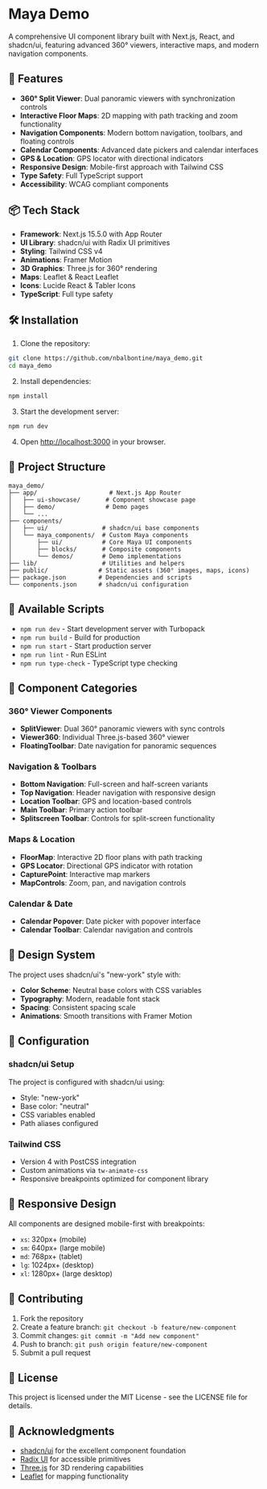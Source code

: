 # Maya Demo

A comprehensive UI component library built with Next.js, React, and shadcn/ui, featuring advanced 360° viewers, interactive maps, and modern navigation components.

## 🚀 Features

- **360° Split Viewer**: Dual panoramic viewers with synchronization controls
- **Interactive Floor Maps**: 2D mapping with path tracking and zoom functionality  
- **Navigation Components**: Modern bottom navigation, toolbars, and floating controls
- **Calendar Components**: Advanced date pickers and calendar interfaces
- **GPS & Location**: GPS locator with directional indicators
- **Responsive Design**: Mobile-first approach with Tailwind CSS
- **Type Safety**: Full TypeScript support
- **Accessibility**: WCAG compliant components

## 📦 Tech Stack

- **Framework**: Next.js 15.5.0 with App Router
- **UI Library**: shadcn/ui with Radix UI primitives
- **Styling**: Tailwind CSS v4
- **Animations**: Framer Motion
- **3D Graphics**: Three.js for 360° rendering
- **Maps**: Leaflet & React Leaflet
- **Icons**: Lucide React & Tabler Icons
- **TypeScript**: Full type safety

## 🛠️ Installation

1. Clone the repository:
```bash
git clone https://github.com/nbalbontine/maya_demo.git
cd maya_demo
```

2. Install dependencies:
```bash
npm install
```

3. Start the development server:
```bash
npm run dev
```

4. Open [http://localhost:3000](http://localhost:3000) in your browser.

## 📁 Project Structure

```
maya_demo/
├── app/                    # Next.js App Router
│   ├── ui-showcase/       # Component showcase page
│   ├── demo/              # Demo pages
│   └── ...
├── components/            
│   ├── ui/               # shadcn/ui base components
│   └── maya_components/  # Custom Maya components
│       ├── ui/           # Core Maya UI components
│       ├── blocks/       # Composite components
│       └── demos/        # Demo implementations
├── lib/                  # Utilities and helpers
├── public/              # Static assets (360° images, maps, icons)
├── package.json         # Dependencies and scripts
└── components.json      # shadcn/ui configuration
```

## 🎯 Available Scripts

- `npm run dev` - Start development server with Turbopack
- `npm run build` - Build for production
- `npm run start` - Start production server
- `npm run lint` - Run ESLint
- `npm run type-check` - TypeScript type checking

## 🧩 Component Categories

### 360° Viewer Components
- **SplitViewer**: Dual 360° panoramic viewers with sync controls
- **Viewer360**: Individual Three.js-based 360° viewer
- **FloatingToolbar**: Date navigation for panoramic sequences

### Navigation & Toolbars
- **Bottom Navigation**: Full-screen and half-screen variants
- **Top Navigation**: Header navigation with responsive design
- **Location Toolbar**: GPS and location-based controls
- **Main Toolbar**: Primary action toolbar
- **Splitscreen Toolbar**: Controls for split-screen functionality

### Maps & Location
- **FloorMap**: Interactive 2D floor plans with path tracking
- **GPS Locator**: Directional GPS indicator with rotation
- **CapturePoint**: Interactive map markers
- **MapControls**: Zoom, pan, and navigation controls

### Calendar & Date
- **Calendar Popover**: Date picker with popover interface
- **Calendar Toolbar**: Calendar navigation and controls

## 🎨 Design System

The project uses shadcn/ui's "new-york" style with:
- **Color Scheme**: Neutral base colors with CSS variables
- **Typography**: Modern, readable font stack
- **Spacing**: Consistent spacing scale
- **Animations**: Smooth transitions with Framer Motion

## 🔧 Configuration

### shadcn/ui Setup
The project is configured with shadcn/ui using:
- Style: "new-york"
- Base color: "neutral" 
- CSS variables enabled
- Path aliases configured

### Tailwind CSS
- Version 4 with PostCSS integration
- Custom animations via `tw-animate-css`
- Responsive breakpoints optimized for component library

## 📱 Responsive Design

All components are designed mobile-first with breakpoints:
- `xs`: 320px+ (mobile)
- `sm`: 640px+ (large mobile)
- `md`: 768px+ (tablet)
- `lg`: 1024px+ (desktop)
- `xl`: 1280px+ (large desktop)

## 🤝 Contributing

1. Fork the repository
2. Create a feature branch: `git checkout -b feature/new-component`
3. Commit changes: `git commit -m "Add new component"`
4. Push to branch: `git push origin feature/new-component`
5. Submit a pull request

## 📄 License

This project is licensed under the MIT License - see the LICENSE file for details.

## 🙏 Acknowledgments

- [shadcn/ui](https://ui.shadcn.com/) for the excellent component foundation
- [Radix UI](https://www.radix-ui.com/) for accessible primitives
- [Three.js](https://threejs.org/) for 3D rendering capabilities
- [Leaflet](https://leafletjs.com/) for mapping functionality